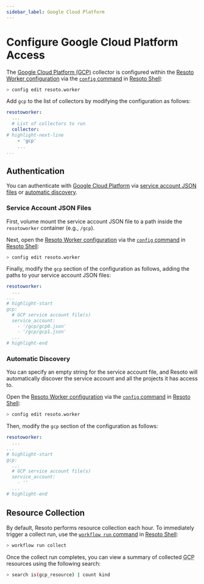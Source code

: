 ```yaml
---
sidebar_label: Google Cloud Platform
---
```


# Configure Google Cloud Platform Access

The [Google Cloud Platform (GCP)](../../reference/data-models/gcp.md) collector is configured within the [Resoto Worker configuration](../../reference/configuration/index.md) via the [`config` command](../../reference/cli/setup-commands/configs/index.md) in [Resoto Shell](../../concepts/components/shell.md):

```bash
> config edit resoto.worker
```

Add `gcp` to the list of collectors by modifying the configuration as follows:

```yaml title="Resoto Worker configuration"
resotoworker:
  ...
  # List of collectors to run
  collector:
# highlight-next-line
    - 'gcp'
    ...
...
```

## Authentication

You can authenticate with [Google Cloud Platform](../../reference/data-models/gcp.md) via [service account JSON files](#service-account-json-files) or [automatic discovery](#automatic-discovery).

### Service Account JSON Files

First, volume mount the service account JSON file to a path inside the `resotoworker` container (e.g., `/gcp`).

Next, open the [Resoto Worker configuration](../../reference/configuration/index.md) via the [`config` command](../../reference/cli/setup-commands/configs) in [Resoto Shell](../../concepts/components/shell):

```bash
> config edit resoto.worker
```

Finally, modify the `gcp` section of the configuration as follows, adding the paths to your service account JSON files:

```yaml title="Resoto Worker configuration"
resotoworker:
  ...
...
# highlight-start
gcp:
  # GCP service account file(s)
  service_account:
    - '/gcp/gcp0.json'
    - '/gcp/gcp1.json'
  ...
# highlight-end
```

### Automatic Discovery

You can specify an empty string for the service account file, and Resoto will automatically discover the service account and all the projects it has access to.

Open the [Resoto Worker configuration](../../reference/configuration/index.md) via the [`config` command](../../reference/cli/setup-commands/configs) in [Resoto Shell](../../concepts/components/shell):

```bash
> config edit resoto.worker
```

Then, modify the `gcp` section of the configuration as follows:

```yaml title="Resoto Worker configuration"
resotoworker:
  ...
...
# highlight-start
gcp:
  ...
  # GCP service account file(s)
  service_account:
    - ''
  ...
# highlight-end
```

## Resource Collection

By default, Resoto performs resource collection each hour. To immediately trigger a collect run, use the [`workflow run` command](../../reference/cli/action-commands/workflows/run.md) in [Resoto Shell](../../concepts/components/shell):

```bash
> workflow run collect
```

Once the collect run completes, you can view a summary of collected <abbr title="Google Cloud Platform">GCP</abbr> resources using the following search:

```bash
> search is(gcp_resource) | count kind
```
